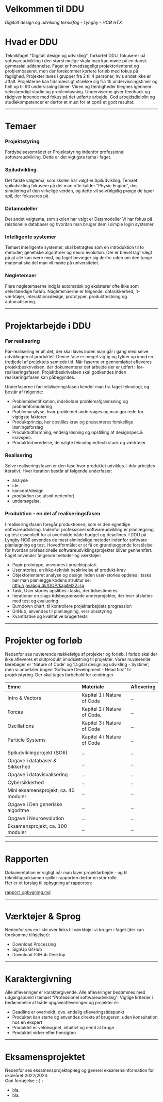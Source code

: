 # Velkommen til DDU
*Digitalt design og udvikling teknikfag - Lyngby - HCØ HTX*

# Hvad er DDU
Teknikfaget "Digitalt design og udvikling", forkortet DDU, fokuserer på softwareudvikling i den størst mulige skala man kan møde på en dansk gymnasial uddannelse. Faget er hovedsageligt projektorienteret og problembaseret, men der forekommer kortere forløb med fokus på faglighed. Projekter laves i grupper fra 2 til 4 personer, hvis andet ikke er aftalt. Projekterne kan tidsmæssigt strække sig fra 10 undervisningstimer og helt op til 90 undervisningstimer. Viden og færdigheder tilegnes igennem selvstændigt studie og problemløsning. Underviserne giver feedback og rådgiver løbende med fokus på det udførte arbejde. God arbejdsdiciplin og studiekompetencer er derfor et must for at opnå et godt resultat.

-------------------------------------

# Temaer
### Projektstyring
Fordybelsesområdet er Projektstyring indenfor professionel softwareudvikling. Dette er det vigtigste tema i faget.

### Spiludvikling
Det første valgtema, som skolen har valgt er Spiludvikling.
Temaet spiludvikling fokusere på det man ofte kalder "Physic Engine", dvs. simulering af den virkelige verden, og dette vil selvfølgelig præge de typer spil, der fokuseres på.

### Datamodeller
Det andet valgtema, som skolen har valgt er Datamodeller
Vi har fokus på relationelle databaser og hvordan man bruger dem i simple login systemer.

### Intelligente systemer
Temaet intelligente systemer, skal betragtes som en introduktion til to metoder; genetiske algoritmer og neuro evolution. Der er blevet lagt vægt på at alle kan være med, og faget bevæger sig derfor uden om den tunge matematiske del man vil møde på universitetet.

### Nøgletemaer
Flere nøgletemaerne indgår automatisk og eksisterer ofte ikke som selvstændige forløb. Nøgletemaerne er følgende:
datasikkerhed, it-værktøjer, interaktionsdesign, prototyper, produkttestning og automatisering.

-------------------------------------

# Projektarbejde i DDU

### Før realisering

Før-realisering er alt det, der skal laves inden man går i gang med selve udviklingen af produktet. Denne fase er meget vigtig og fylder op imod en tredjedel af projektets samlede tid.
Når faserne er gennemløbet afleveres projektbeskrivelsen, der dokumenterer det arbejde der er udført i før-realiseringsfasen. Projektbeskrivelsen skal godkendes inden realiseringsfasen kan påbegyndes.  

Underfaserne i før-relaliseringsfasen kender man fra faget teknologi, og består af følgende:

- Problemidentifikation, indeholder problemafgrænsning og problemformulering
- Problemanalyse, hvor problemet undersøges og man gør rede for vigtigste faktorer
- Produktprincip, her opstilles krav og præsenteres forskellige løsningsforslag
- Produktudformning, endelig løsning og opstilling af designspec.& kravspec.
- Produkforberedelse, de valgte teknologier/tech stack og værktøjer

### Realisering

Selve realiseringsfasen er den fase hvor produktet udvikles. I ddu arbejdes iterativt.
Hver iteration består af følgende underfaser:

- analyse
- ide
- koncept/design
- *produktion* (se afsnit nedenfor)  
- undersøgelse.

### Produktion - en del af realiseringsfasen

I realiseringsfasen foregår produktionen, som er den egnetlige softwareudvikling.
Indenfor professionel softwareudvikling er planlægning og test essentielt for at overholde både budget og deadlines.
I DDU på Lyngby HCØ anvendes de mest almindelige metoder indenfor software planlægning og test.
Hovedformålet er at få en grundlæggende forståelse for hvordan professionelle softwareudviklingsprojekter bliver gennemført.
Faget anvender følgende metoder og værktøjer:

- Papir prototype, anvendes i projektopstart
- User stories, en ikke-teknisk beskrivelse af produkt-krav
- Objektorienteret analyse og design Inden user-stories opdeles i tasks bør man planlægge kodens struktur se: http://javabog.dk/OOP/kapitel22.jsp
- Task, User stories opslittes i tasks, der tidsestimeres
- Iterationer en slags tidsbegrænsede underprojekter, der hver afsluttes med test og evaluering
- Burndown chart, til kontrollere projektarbejdets progression
- GitHub, anvendes til planlægning, versionsstyring
- Kvantitative og kvalitative brugertests

-------------------------------------

# Projekter og forløb

Nedenfor ses nuværende rækkefølge af projekter og forløb. I forløb skal der ikke afleveres et slutprodukt imodsætning til projekter. Vores nuværende lærebøger er 'Nature of Code' og 'Digital design og udvikling - Systime', men vi anbefaler bogen 'Software Development - Head first' til projektstyring. Der skal tages forbehold for ændringer.

|Emne              |	Materiale                   |	Aflevering |
|:------------------|:-----------------------------|:-----------|
|Intro & Vectors	  |  Kapitel 1 i Nature of Code | ...|
|Forces	          |  Kapitel 2 i Nature of Code.| ...|
|Oscillations	    | Kapitel 3 i Nature of Code | ...|
|Particle Systems	|  Kapitel 4 i Nature of Code | ...|
|                                                    |||
|Spiludviklingprojekt (SO6) | ... | ...|
|Opgave i databaser & Sikkerhed | ... | ...|
|Opgave i datavisualisering | ... | ...|
|Cybersikkerhed | ... | ... |
|Mini eksamensprojekt, ca. 40 moduler | ... | ...|
|Opgave i Den generiske algoritme | ... | ...|
|Opgave i Neuroevolution | ... | ...|
|Eksamensprojekt, ca. 100 moduler | ... | ...|

-------------------------------------

# Rapporten
Dokumentation er vigtigt når man laver projektarbejde - og til teknikfagseksamen spiller rapporten
derfor en stor rolle.  
Her er et forslag til opbygning af rapporten:

 [rapport_opbygning.md](rapport_opbygning.md)


-------------------------------------


# Værktøjer & Sprog
Nedenfor ses en liste over links til værktøjer vi bruger i faget (der kan forekomme tilføjelser):
- Download Processing
- SignUp GitHub
- Download GitHub Desktop

-------------------------------------

# Karaktergivning
Alle afleveringer er karaktergivende. Alle afleveringer bedømmes med udgangspunkt i temaet "Professionel softwareudvikling". Vigtige kriterier i bedømmelse af både opgaveafleveringer og projekter er:

- Deadline er overholdt, dvs. endelig afleveringstidspunkt
- Produktet kan starte og anvendes direkte af brugeren, uden konsultation hos en ekspert
- Produktet er veldesignet, intuitivt og nemt at bruge
- Produktet virker efter hensigten

-------------------------------------

# Eksamensprojektet
Nedenfor ses eksamensprojektoplæg og generel eksamensinformation for skoleåret 2022/2023.   
God fornøjelse ;-) :

- bla.
- bla.
